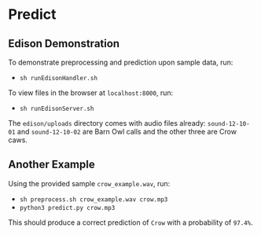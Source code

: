 # Predict

## Edison Demonstration
To demonstrate preprocessing and prediction upon sample data, run:
- `sh runEdisonHandler.sh`

To view files in the browser at `localhost:8000`, run:
- `sh runEdisonServer.sh`

The `edison/uploads` directory comes with audio files already: `sound-12-10-01` and `sound-12-10-02` are Barn Owl calls and the other three are Crow caws.

## Another Example
Using the provided sample `crow_example.wav`, run:
- `sh preprocess.sh crow_example.wav crow.mp3`
- `python3 predict.py crow.mp3`

This should produce a correct prediction of `Crow` with a probability of `97.4%`.
